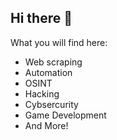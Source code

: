 ## Hi there 👋

What you will find here:

- Web scraping
- Automation
- OSINT
- Hacking
- Cybsercurity
- Game Development
- And More!
